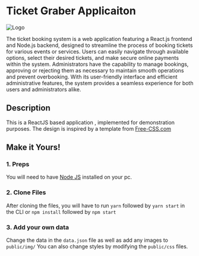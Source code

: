 # Ticket Graber Applicaiton
![Logo](https://github.com/LahiruKumaraHewagama/Ticket_Graber_FE/assets/62339931/94967dd2-523a-4cb3-b9c9-15681b181038)

The ticket booking system is a web application featuring a React.js frontend and Node.js backend, designed to streamline the process of booking tickets for various events or services. Users can easily navigate through available options, select their desired tickets, and make secure online payments within the system. Administrators have the capability to manage bookings, approving or rejecting them as necessary to maintain smooth operations and prevent overbooking. With its user-friendly interface and efficient administrative features, the system provides a seamless experience for both users and administrators alike.

## Description
This is a ReactJS based application , implemented for demonstration purposes. The design is inspired by a template from <a href="https://www.free-css.com/assets/files/free-css-templates/preview/page234/interact/">Free-CSS.com </a>

## Make it Yours!
### 1. Preps
You will need to have <a href="https://nodejs.org/">Node JS</a> installed on your pc. 

### 2. Clone Files
After cloning the files, you will have to run ```yarn``` followed by ```yarn start``` in the CLI or ```npm install``` followed by ```npm start```

### 3. Add your own data 
Change the data in the ```data.json``` file as well as add any images to ```public/img/```
You can also change styles by modifying the ```public/css``` files.

